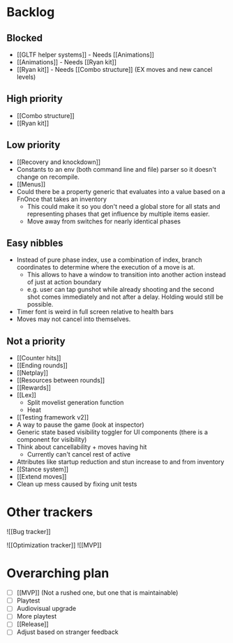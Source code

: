# Backlog
## Blocked
- [[GLTF helper systems]] - Needs [[Animations]]
- [[Animations]] - Needs [[Ryan kit]]
- [[Ryan kit]] - Needs [[Combo structure]] (EX moves and new cancel levels)

## High priority
- [[Combo structure]]
- [[Ryan kit]]

## Low priority
- [[Recovery and knockdown]]
- Constants to an env (both command line and file) parser so it doesn't change on recompile.
- [[Menus]]
- Could there be a property generic that evaluates into a value based on a FnOnce that takes an inventory
	- This could make it so you don't need a global store for all stats and representing phases that get influence by multiple items easier.
	- Move away from switches for nearly identical phases

## Easy nibbles
- Instead of pure phase index, use a combination of index, branch coordinates to determine where the execution of a move is at.
	- This allows to have a window to transition into another action instead of just at action boundary
	- e.g. user can tap gunshot while already shooting and the second shot comes immediately and not after a delay. Holding would still be possible.
- Timer font is weird in full screen relative to health bars
- Moves may not cancel into themselves.

## Not a priority
- [[Counter hits]]
- [[Ending rounds]]
- [[Netplay]]
- [[Resources between rounds]]
- [[Rewards]]
- [[Lex]]
	- Split movelist generation function
	- Heat
- [[Testing framework v2]]
- A way to pause the game (look at inspector)
- Generic state based visibility toggler for UI components (there is a component for visibility)
- Think about cancellability + moves having hit
	- Currently can't cancel rest of active
- Attributes like startup reduction and stun increase to and from inventory
- [[Stance system]]
- [[Extend moves]]
- Clean up mess caused by fixing unit tests

# Other trackers
![[Bug tracker]]

![[Optimization tracker]]
![[MVP]]

# Overarching plan
- [ ] [[MVP]] (Not a rushed one, but one that is maintainable)
- [ ] Playtest
- [ ] Audiovisual upgrade
- [ ] More playtest
- [ ] [[Release]]
- [ ] Adjust based on stranger feedback
